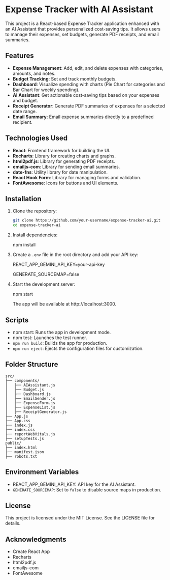 
# Expense Tracker with AI Assistant

This project is a React-based Expense Tracker application enhanced with an AI Assistant that provides personalized cost-saving tips. It allows users to manage their expenses, set budgets, generate PDF receipts, and email summaries.

## Features

- **Expense Management**: Add, edit, and delete expenses with categories, amounts, and notes.
- **Budget Tracking**: Set and track monthly budgets.
- **Dashboard**: Visualize spending with charts (Pie Chart for categories and Bar Chart for weekly spending).
- **AI Assistant**: Get actionable cost-saving tips based on your expenses and budget.
- **Receipt Generator**: Generate PDF summaries of expenses for a selected date range.
- **Email Summary**: Email expense summaries directly to a predefined recipient.

## Technologies Used

- **React**: Frontend framework for building the UI.
- **Recharts**: Library for creating charts and graphs.
- **html2pdf.js**: Library for generating PDF receipts.
- **emailjs-com**: Library for sending email summaries.
- **date-fns**: Utility library for date manipulation.
- **React Hook Form**: Library for managing forms and validation.
- **FontAwesome**: Icons for buttons and UI elements.

## Installation

1. Clone the repository:
   ```sh
   git clone https://github.com/your-username/expense-tracker-ai.git
   cd expense-tracker-ai
2. Install dependencies:
    
    npm  install
    
3.  Create a  `.env`  file in the root directory and add your API key:
    
    REACT_APP_GEMINI_API_KEY=your-api-key
    
    GENERATE_SOURCEMAP=false
    
4.  Start the development server:
    
    npm  start
    
    The app will be available at  http://localhost:3000.
    

## Scripts

-   npm start: Runs the app in development mode.
-   npm test: Launches the test runner.
-   `npm run build`: Builds the app for production.
-   `npm run eject`: Ejects the configuration files for customization.

## Folder Structure
```
src/
├── components/
│   ├── AIAssistant.js
│   ├── Budget.js
│   ├── Dashboard.js
│   ├── EmailSender.js
│   ├── ExpenseForm.js
│   ├── ExpenseList.js
│   ├── ReceiptGenerator.js
├── App.js
├── App.css
├── index.js
├── index.css
├── reportWebVitals.js
├── setupTests.js
public/
├── index.html
├── manifest.json
├── robots.txt
```

## Environment Variables

-   REACT_APP_GEMINI_API_KEY: API key for the AI Assistant.
-   `GENERATE_SOURCEMAP`: Set to  `false`  to disable source maps in production.

## License

This project is licensed under the MIT License. See the LICENSE file for details.

## Acknowledgments

-   Create React App
-   Recharts
-   html2pdf.js
-   emailjs-com
-   FontAwesome
